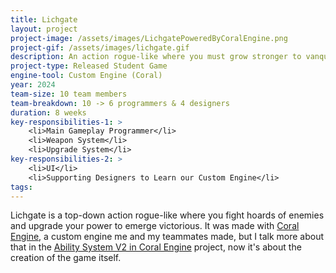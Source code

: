 ```yaml
---
title: Lichgate
layout: project
project-image: /assets/images/LichgatePoweredByCoralEngine.png
project-gif: /assets/images/lichgate.gif
description: An action rogue-like where you must grow stronger to vanquish the undead.
project-type: Released Student Game
engine-tool: Custom Engine (Coral)
year: 2024
team-size: 10 team members
team-breakdown: 10 -> 6 programmers & 4 designers
duration: 8 weeks
key-responsibilities-1: >
    <li>Main Gameplay Programmer</li>
    <li>Weapon System</li>
    <li>Upgrade System</li>
key-responsibilities-2: >
    <li>UI</li>
    <li>Supporting Designers to Learn our Custom Engine</li>
tags:
---
```


Lichgate is a top-down action rogue-like where you fight hoards of enemies and upgrade your power to emerge victorious. It was made with [Coral Engine](https://github.com/GuusKemperman/CoralEngine), a custom engine me and my teammates made, but I talk more about that in the [Ability System V2 in Coral Engine](../projects/AbilitySystemV2CoralEngine) project, now it's about the creation of the game itself.